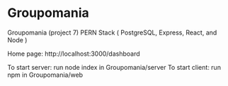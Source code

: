 # Groupomania
Groupomania (project 7) PERN Stack ( PostgreSQL, Express, React, and Node )

Home page:
http://localhost:3000/dashboard

To start server: run node index in Groupomania/server
To start client: run npm in Groupomania/web
